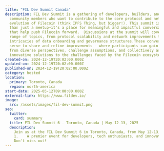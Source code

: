 ```yaml
---
title: "FIL Dev Summit Canada"
description: FIL Dev Summit is a gathering of developers, builders, and engaged
  community members who want to contribute to the core protocol and network
  evolution of Filecoin (think IPFS Thing, but bigger!). This summit is more
  than just a meetup—it's a place for meaningful and impactful conversations
  that help push Filecoin forward.  Discussions at the summit will cover a wide
  range of topics, from protocol scalability and network improvements to the
  intricacies of data onboarding and governance structures.These conversations
  serve to share and refine improvements - where participants can gain insights
  from diverse perspectives, challenge assumptions, and collectively arrive at
  innovative solutions to the challenges faced by the Filecoin ecosystem.
created-on: 2024-12-19T20:02:00.000Z
updated-on: 2024-12-19T20:02:00.000Z
published-on: 2024-12-19T20:02:00.000Z
category: hosted
location:
  primary: Toronto, Canada
  region: north-america
start-date: 2025-05-12T09:00:00.000Z
external-link: https://www.fildev.io/
image:
  src: /assets/images/fil-dev-summit.png
seo:
  twitter:
    card: summary
  title: FIL Dev Summit 6 - Toronto, Canada | May 12-13, 2025
  description:
    Join us at the FIL Dev Summit 6 in Toronto, Canada, from May 12-13,
    1.    A premier event for developers, tech enthusiasts, and innovators.
    Don't miss out!
---
```

